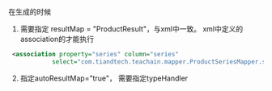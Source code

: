 在生成的时候

1. 需要指定 resultMap = "ProductResult"，与xml中一致。 xml中定义的association的才能执行
```xml
 <association property="series" column="series"
            select="com.tiandtech.teachain.mapper.ProductSeriesMapper.selectById"/>
```

2. 指定autoResultMap="true"， 需要指定typeHandler